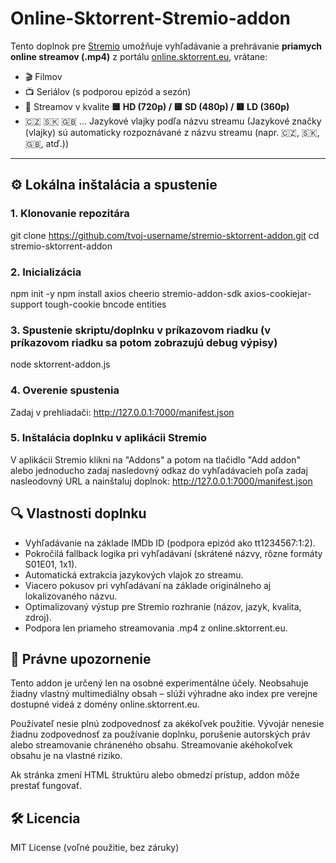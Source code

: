 # Online-Sktorrent-Stremio-addon

Tento doplnok pre [Stremio](https://www.stremio.com/) umožňuje vyhľadávanie a prehrávanie **priamych online streamov (.mp4)** z portálu [online.sktorrent.eu](https://online.sktorrent.eu), vrátane:

- 🎬 Filmov
- 📺 Seriálov (s podporou epizód a sezón)
- 📡 Streamov v kvalite **🟦 HD (720p) / 🟨 SD (480p) /  🟥 LD (360p)**
- 🇨🇿 🇸🇰 🇬🇧 ... Jazykové vlajky podľa názvu streamu (Jazykové značky (vlajky) sú automaticky rozpoznávané z názvu streamu (napr. 🇨🇿, 🇸🇰, 🇬🇧, atď.))

---

## ⚙️ Lokálna inštalácia a spustenie

### 1. Klonovanie repozitára
git clone https://github.com/tvoj-username/stremio-sktorrent-addon.git
cd stremio-sktorrent-addon

### 2. Inicializácia
npm init -y
npm install axios cheerio stremio-addon-sdk axios-cookiejar-support tough-cookie bncode entities

### 3. Spustenie skriptu/doplnku v príkazovom riadku (v príkazovom riadku sa potom zobrazujú debug výpisy) 
node sktorrent-addon.js

### 4. Overenie spustenia 
Zadaj v prehliadači: http://127.0.0.1:7000/manifest.json

### 5. Inštalácia doplnku v aplikácii Stremio 
V aplikácii Stremio klikni na "Addons" a potom na tlačidlo "Add addon" alebo jednoducho zadaj nasledovný odkaz do vyhľadávacieh poľa zadaj nasleodovný URL a nainštaluj doplnok:
http://127.0.0.1:7000/manifest.json

## 🔍 Vlastnosti doplnku
- Vyhľadávanie na základe IMDb ID (podpora epizód ako tt1234567:1:2).
- Pokročilá fallback logika pri vyhľadávaní (skrátené názvy, rôzne formáty S01E01, 1x1).
- Automatická extrakcia jazykových vlajok zo streamu.
- Viacero pokusov pri vyhľadávaní na základe originálneho aj lokalizovaného názvu.
- Optimalizovaný výstup pre Stremio rozhranie (názov, jazyk, kvalita, zdroj).
- Podpora len priameho streamovania .mp4 z online.sktorrent.eu.

## 📜 Právne upozornenie
Tento addon je určený len na osobné experimentálne účely. Neobsahuje žiadny vlastný multimediálny obsah – slúži výhradne ako index pre verejne dostupné videá z domény online.sktorrent.eu.

Používateľ nesie plnú zodpovednosť za akékoľvek použitie. Vývojár nenesie žiadnu zodpovednosť za používanie doplnku, porušenie autorských práv alebo streamovanie chráneného obsahu. Streamovanie akéhokoľvek obsahu je na vlastné riziko.

Ak stránka zmení HTML štruktúru alebo obmedzí prístup, addon môže prestať fungovať.

## 🛠 Licencia

MIT License (voľné použitie, bez záruky)
